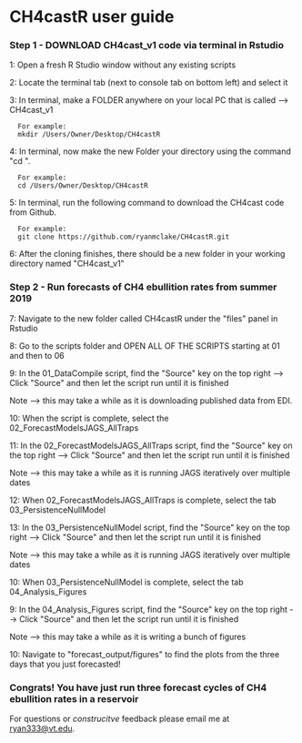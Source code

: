 # CH4castR user guide

### Step 1 - DOWNLOAD CH4cast_v1 code via terminal in Rstudio

1: Open a fresh R Studio window without any existing scripts

2: Locate the terminal tab (next to console tab on bottom left) and select it

3: In terminal, make a FOLDER anywhere on your local PC that is called --> CH4cast_v1

      For example:
      mkdir /Users/Owner/Desktop/CH4castR
      
4: In terminal, now make the new Folder your directory using the command "cd ".

      For example:
      cd /Users/Owner/Desktop/CH4castR
      
5: In terminal, run the following command to download the CH4cast code from Github. 

      For example:
      git clone https://github.com/ryanmclake/CH4castR.git
      
6: After the cloning finishes, there should be a new folder in your working directory named "CH4cast_v1"

### Step 2 - Run forecasts of CH4 ebullition rates from summer 2019

7: Navigate to the new folder called CH4castR under the "files" panel in Rstudio

8: Go to the scripts folder and OPEN ALL OF THE SCRIPTS starting at 01 and then to 06

9: In the 01_DataCompile script, find the "Source" key on the top right --> Click "Source" and then let the script run until it is finished

Note --> this may take a while as it is downloading published data from EDI. 

10: When the script is complete, select the 02_ForecastModelsJAGS_AllTraps

11: In the 02_ForecastModelsJAGS_AllTraps script, find the "Source" key on the top right --> Click "Source" and then let the script run until it is finished

Note --> this may take a while as it is running JAGS iteratively over multiple dates

12: When 02_ForecastModelsJAGS_AllTraps is complete, select the tab 03_PersistenceNullModel

13: In the 03_PersistenceNullModel script, find the "Source" key on the top right --> Click "Source" and then let the script run until it is finished

Note --> this may take a while as it is running JAGS iteratively over multiple dates

10: When 03_PersistenceNullModel is complete, select the tab 04_Analysis_Figures

9: In the 04_Analysis_Figures script, find the "Source" key on the top right --> Click "Source" and then let the script run until it is finished

Note --> this may take a while as it is writing a bunch of figures

10: Navigate to "forecast_output/figures" to find the plots from the three days that you just forecasted! 

### Congrats! You have just run three forecast cycles of CH4 ebullition rates in a reservoir
For questions or _construcitve_ feedback please email me at ryan333@vt.edu.
